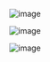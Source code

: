 ![image](https://github.com/web-god/2048/assets/132649294/fde823a3-8341-40ee-bf0a-72ed32a645de)

![image](https://github.com/web-god/2048/assets/132649294/65560cd5-299b-4e7c-b62f-7575fb6a0875)

![image](https://github.com/web-god/2048/assets/132649294/6da2cef9-7a97-48bb-ae28-e6802df3ab1b)
